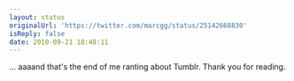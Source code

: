 ```yaml
---
layout: status
originalUrl: 'https://twitter.com/marcgg/status/25142668830'
isReply: false
date: 2010-09-21 18:48:11
---
```


... aaaand that's the end of me ranting about Tumblr. Thank you for reading.
